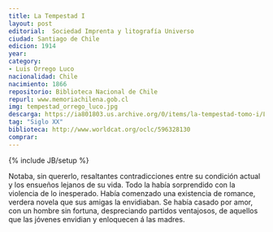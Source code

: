 ```yaml
---
title: La Tempestad I
layout: post
editorial:  Sociedad Imprenta y litografía Universo
ciudad: Santiago de Chile
edicion: 1914
year: 
category:
- Luis Orrego Luco
nacionalidad: Chile
nacimiento: 1866
repositorio: Biblioteca Nacional de Chile
repurl: www.memoriachilena.gob.cl
img: tempestad_orrego_luco.jpg
descarga: https://ia801803.us.archive.org/0/items/la-tempestad-tomo-i/La%20tempestad%20Tomo%20I.pdf
tag: "Siglo XX"
biblioteca: http://www.worldcat.org/oclc/596328130
comprar: 
---
```

{% include JB/setup %}

Notaba, sin quererlo, resaltantes contradicciones entre su condición actual y los ensueños lejanos de su vida. Todo la había sorprendido con la violencia de lo inesperado. Había comenzado una existencia de romance, verdera novela que sus amigas la envidiaban. Se había casado por amor, con un hombre sin fortuna, despreciando partidos ventajosos, de aquellos que las jóvenes envidian y enloquecen á las madres.

